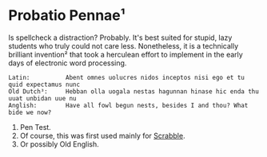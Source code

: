 Probatio Pennae¹
================

Is spellcheck a distraction? Probably. It's best suited for stupid, lazy students who truly could not care less. Nonetheless, it is a technically brilliant invention² that took a herculean effort to implement in the early days of electronic word processing. 
```
Latin:          Abent omnes uolucres nidos inceptos nisi ego et tu quid expectamus nunc
Old Dutch³:     Hebban olla uogala nestas hagunnan hinase hic enda thu uuat unbidan uue nu
Anglish:        Have all fowl begun nests, besides I and thou? What bide we now?
```

1. Pen Test.
2. Of course, this was first used mainly for [Scrabble](http://wiki.cs.pdx.edu/cs542-spring2011/papers/appel-scrabble.pdf).
3. Or possibly Old English.


